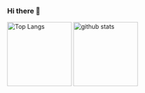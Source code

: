 ### Hi there 👋

<!--
**rikuhatano09/rikuhatano09** is a ✨ _special_ ✨ repository because its `README.md` (this file) appears on your GitHub profile.

Here are some ideas to get you started:

- 🔭 I’m currently working on ...
- 🌱 I’m currently learning ...
- 👯 I’m looking to collaborate on ...
- 🤔 I’m looking for help with ...
- 💬 Ask me about ...
- 📫 How to reach me: ...
- 😄 Pronouns: ...
- ⚡ Fun fact: ...
-->

<p align="left"> 
  <img alt="Top Langs" height="150px" src="https://github-readme-stats.vercel.app/api/top-langs/?username=rikuhatano09&layout=compact&show_icons=true&theme=kacho_ga" />
  <img alt="github stats" height="150px" src="https://github-readme-stats.vercel.app/api?username=rikuhatano09&theme=kacho_ga&show_icons=ture" />
</p>
